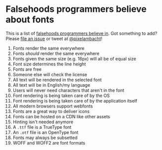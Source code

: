 # Falsehoods programmers believe about fonts

This is a list of [falsehoods programmers believe in](https://github.com/kdeldycke/awesome-falsehood). Got something to add? Please [file an issue](https://github.com/RoelN/Font-Falsehoods/issues) or tweet at [@pixelambacht](https://twitter.com/pixelambacht)!

1. Fonts render the same everywhere
1. Fonts _should_ render the same everywhere
1. Fonts given the same size (e.g. 16px) will all be of equal size
1. Font size determines the line height
1. Fonts are free
1. Someone else will check the license
1. All text will be rendered in the selected font
1. All text will be in English/my language
1. Users will never need characters that aren't in the font
1. Font rendering is being taken care of by the OS
1. Font rendering is being taken care of by the application itself
1. All modern browsers support webfonts
1. Fonts are a great way to deliver icons
1. Fonts can be hosted on a CDN like other assets
1. Hinting isn't needed anymore
1. A `.ttf` file is a TrueType font
1. An `.otf` file is an OpenType font
1. Fonts may always be subsetted 
1. WOFF and WOFF2 are font formats
